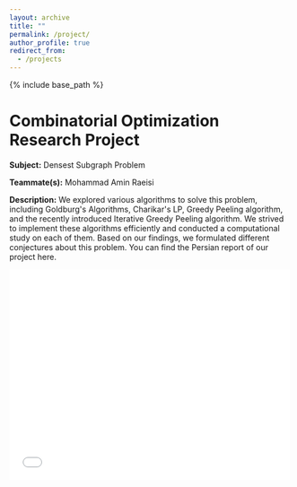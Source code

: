 ```yaml
---
layout: archive
title: ""
permalink: /project/
author_profile: true
redirect_from:
  - /projects
---
```


{% include base_path %}

Combinatorial Optimization Research Project
======
**Subject:** 
Densest Subgraph Problem

**Teammate(s):**
Mohammad Amin Raeisi

**Description:**
We explored various algorithms to solve this problem, including Goldburg's Algorithms, Charikar's LP, Greedy Peeling algorithm, and the recently introduced Iterative Greedy Peeling algorithm. We strived to implement these algorithms efficiently and conducted a computational study on each of them. Based on our findings, we formulated different conjectures about this problem. You can find the Persian report of our project here.

<embed src="file/the.pdf" width="500" height="375" 
 type="application/pdf">

